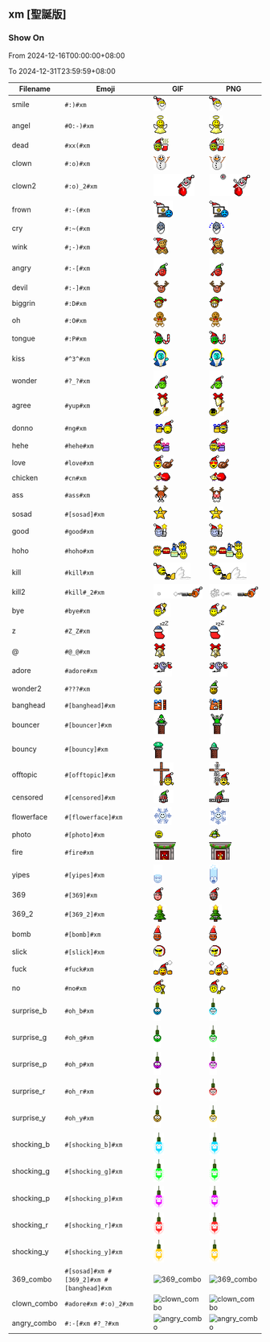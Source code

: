 ## xm [聖誕版]

### Show On
From 2024-12-16T00:00:00+08:00

To 2024-12-31T23:59:59+08:00

| Filename | Emoji | GIF | PNG |
| --- | --- | --- | --- |
| smile | `#:)#xm` | ![smile](../../assets/ios/faces/xm/smile.gif) | ![smile](../../assets/ios/faces_png/xm/smile.png) |
| angel | `#O:-)#xm` | ![angel](../../assets/ios/faces/xm/angel.gif) | ![angel](../../assets/ios/faces_png/xm/angel.png) |
| dead | `#xx(#xm` | ![dead](../../assets/ios/faces/xm/dead.gif) | ![dead](../../assets/ios/faces_png/xm/dead.png) |
| clown | `#:o)#xm` | ![clown](../../assets/ios/faces/xm/clown.gif) | ![clown](../../assets/ios/faces_png/xm/clown.png) |
| clown2 | `#:o)_2#xm` | ![clown2](../../assets/ios/faces/xm/clown2.gif) | ![clown2](../../assets/ios/faces_png/xm/clown2.png) |
| frown | `#:-(#xm` | ![frown](../../assets/ios/faces/xm/frown.gif) | ![frown](../../assets/ios/faces_png/xm/frown.png) |
| cry | `#:~(#xm` | ![cry](../../assets/ios/faces/xm/cry.gif) | ![cry](../../assets/ios/faces_png/xm/cry.png) |
| wink | `#;-)#xm` | ![wink](../../assets/ios/faces/xm/wink.gif) | ![wink](../../assets/ios/faces_png/xm/wink.png) |
| angry | `#:-[#xm` | ![angry](../../assets/ios/faces/xm/angry.gif) | ![angry](../../assets/ios/faces_png/xm/angry.png) |
| devil | `#:-]#xm` | ![devil](../../assets/ios/faces/xm/devil.gif) | ![devil](../../assets/ios/faces_png/xm/devil.png) |
| biggrin | `#:D#xm` | ![biggrin](../../assets/ios/faces/xm/biggrin.gif) | ![biggrin](../../assets/ios/faces_png/xm/biggrin.png) |
| oh | `#:O#xm` | ![oh](../../assets/ios/faces/xm/oh.gif) | ![oh](../../assets/ios/faces_png/xm/oh.png) |
| tongue | `#:P#xm` | ![tongue](../../assets/ios/faces/xm/tongue.gif) | ![tongue](../../assets/ios/faces_png/xm/tongue.png) |
| kiss | `#^3^#xm` | ![kiss](../../assets/ios/faces/xm/kiss.gif) | ![kiss](../../assets/ios/faces_png/xm/kiss.png) |
| wonder | `#?_?#xm` | ![wonder](../../assets/ios/faces/xm/wonder.gif) | ![wonder](../../assets/ios/faces_png/xm/wonder.png) |
| agree | `#yup#xm` | ![agree](../../assets/ios/faces/xm/agree.gif) | ![agree](../../assets/ios/faces_png/xm/agree.png) |
| donno | `#ng#xm` | ![donno](../../assets/ios/faces/xm/donno.gif) | ![donno](../../assets/ios/faces_png/xm/donno.png) |
| hehe | `#hehe#xm` | ![hehe](../../assets/ios/faces/xm/hehe.gif) | ![hehe](../../assets/ios/faces_png/xm/hehe.png) |
| love | `#love#xm` | ![love](../../assets/ios/faces/xm/love.gif) | ![love](../../assets/ios/faces_png/xm/love.png) |
| chicken | `#cn#xm` | ![chicken](../../assets/ios/faces/xm/chicken.gif) | ![chicken](../../assets/ios/faces_png/xm/chicken.png) |
| ass | `#ass#xm` | ![ass](../../assets/ios/faces/xm/ass.gif) | ![ass](../../assets/ios/faces_png/xm/ass.png) |
| sosad | `#[sosad]#xm` | ![sosad](../../assets/ios/faces/xm/sosad.gif) | ![sosad](../../assets/ios/faces_png/xm/sosad.png) |
| good | `#good#xm` | ![good](../../assets/ios/faces/xm/good.gif) | ![good](../../assets/ios/faces_png/xm/good.png) |
| hoho | `#hoho#xm` | ![hoho](../../assets/ios/faces/xm/hoho.gif) | ![hoho](../../assets/ios/faces_png/xm/hoho.png) |
| kill | `#kill#xm` | ![kill](../../assets/ios/faces/xm/kill.gif) | ![kill](../../assets/ios/faces_png/xm/kill.png) |
| kill2 | `#kill#_2#xm` | ![kill2](../../assets/ios/faces/xm/kill2.gif) | ![kill2](../../assets/ios/faces_png/xm/kill2.png) |
| bye | `#bye#xm` | ![bye](../../assets/ios/faces/xm/bye.gif) | ![bye](../../assets/ios/faces_png/xm/bye.png) |
| z | `#Z_Z#xm` | ![z](../../assets/ios/faces/xm/z.gif) | ![z](../../assets/ios/faces_png/xm/z.png) |
| @ | `#@_@#xm` | ![@](../../assets/ios/faces/xm/@.gif) | ![@](../../assets/ios/faces_png/xm/@.png) |
| adore | `#adore#xm` | ![adore](../../assets/ios/faces/xm/adore.gif) | ![adore](../../assets/ios/faces_png/xm/adore.png) |
| wonder2 | `#???#xm` | ![wonder2](../../assets/ios/faces/xm/wonder2.gif) | ![wonder2](../../assets/ios/faces_png/xm/wonder2.png) |
| banghead | `#[banghead]#xm` | ![banghead](../../assets/ios/faces/xm/banghead.gif) | ![banghead](../../assets/ios/faces_png/xm/banghead.png) |
| bouncer | `#[bouncer]#xm` | ![bouncer](../../assets/ios/faces/xm/bouncer.gif) | ![bouncer](../../assets/ios/faces_png/xm/bouncer.png) |
| bouncy | `#[bouncy]#xm` | ![bouncy](../../assets/ios/faces/xm/bouncy.gif) | ![bouncy](../../assets/ios/faces_png/xm/bouncy.png) |
| offtopic | `#[offtopic]#xm` | ![offtopic](../../assets/ios/faces/xm/offtopic.gif) | ![offtopic](../../assets/ios/faces_png/xm/offtopic.png) |
| censored | `#[censored]#xm` | ![censored](../../assets/ios/faces/xm/censored.gif) | ![censored](../../assets/ios/faces_png/xm/censored.png) |
| flowerface | `#[flowerface]#xm` | ![flowerface](../../assets/ios/faces/xm/flowerface.gif) | ![flowerface](../../assets/ios/faces_png/xm/flowerface.png) |
| photo | `#[photo]#xm` | ![photo](../../assets/ios/faces/xm/photo.gif) | ![photo](../../assets/ios/faces_png/xm/photo.png) |
| fire | `#fire#xm` | ![fire](../../assets/ios/faces/xm/fire.gif) | ![fire](../../assets/ios/faces_png/xm/fire.png) |
| yipes | `#[yipes]#xm` | ![yipes](../../assets/ios/faces/xm/yipes.gif) | ![yipes](../../assets/ios/faces_png/xm/yipes.png) |
| 369 | `#[369]#xm` | ![369](../../assets/ios/faces/xm/369.gif) | ![369](../../assets/ios/faces_png/xm/369.png) |
| 369_2 | `#[369_2]#xm` | ![369_2](../../assets/ios/faces/xm/369_2.gif) | ![369_2](../../assets/ios/faces_png/xm/369_2.png) |
| bomb | `#[bomb]#xm` | ![bomb](../../assets/ios/faces/xm/bomb.gif) | ![bomb](../../assets/ios/faces_png/xm/bomb.png) |
| slick | `#[slick]#xm` | ![slick](../../assets/ios/faces/xm/slick.gif) | ![slick](../../assets/ios/faces_png/xm/slick.png) |
| fuck | `#fuck#xm` | ![fuck](../../assets/ios/faces/xm/fuck.gif) | ![fuck](../../assets/ios/faces_png/xm/fuck.png) |
| no | `#no#xm` | ![no](../../assets/ios/faces/xm/no.gif) | ![no](../../assets/ios/faces_png/xm/no.png) |
| surprise_b | `#oh_b#xm` | ![surprise_b](../../assets/ios/faces/xm/surprise_b.gif) | ![surprise_b](../../assets/ios/faces_png/xm/surprise_b.png) |
| surprise_g | `#oh_g#xm` | ![surprise_g](../../assets/ios/faces/xm/surprise_g.gif) | ![surprise_g](../../assets/ios/faces_png/xm/surprise_g.png) |
| surprise_p | `#oh_p#xm` | ![surprise_p](../../assets/ios/faces/xm/surprise_p.gif) | ![surprise_p](../../assets/ios/faces_png/xm/surprise_p.png) |
| surprise_r | `#oh_r#xm` | ![surprise_r](../../assets/ios/faces/xm/surprise_r.gif) | ![surprise_r](../../assets/ios/faces_png/xm/surprise_r.png) |
| surprise_y | `#oh_y#xm` | ![surprise_y](../../assets/ios/faces/xm/surprise_y.gif) | ![surprise_y](../../assets/ios/faces_png/xm/surprise_y.png) |
| shocking_b | `#[shocking_b]#xm` | ![shocking_b](../../assets/ios/faces/xm/shocking_b.gif) | ![shocking_b](../../assets/ios/faces_png/xm/shocking_b.png) |
| shocking_g | `#[shocking_g]#xm` | ![shocking_g](../../assets/ios/faces/xm/shocking_g.gif) | ![shocking_g](../../assets/ios/faces_png/xm/shocking_g.png) |
| shocking_p | `#[shocking_p]#xm` | ![shocking_p](../../assets/ios/faces/xm/shocking_p.gif) | ![shocking_p](../../assets/ios/faces_png/xm/shocking_p.png) |
| shocking_r | `#[shocking_r]#xm` | ![shocking_r](../../assets/ios/faces/xm/shocking_r.gif) | ![shocking_r](../../assets/ios/faces_png/xm/shocking_r.png) |
| shocking_y | `#[shocking_y]#xm` | ![shocking_y](../../assets/ios/faces/xm/shocking_y.gif) | ![shocking_y](../../assets/ios/faces_png/xm/shocking_y.png) |
| 369_combo | `#[sosad]#xm #[369_2]#xm #[banghead]#xm` | ![369_combo](../assets/faces/xm/369_combo.gif) | ![369_combo](../assets/faces_png/xm/369_combo.png) |
| clown_combo | `#adore#xm #:o)_2#xm` | ![clown_combo](../assets/faces/xm/clown_combo.gif) | ![clown_combo](../assets/faces_png/xm/clown_combo.png) |
| angry_combo | `#:-[#xm #?_?#xm` | ![angry_combo](../assets/faces/xm/angry_combo.gif) | ![angry_combo](../assets/faces_png/xm/angry_combo.png) |

